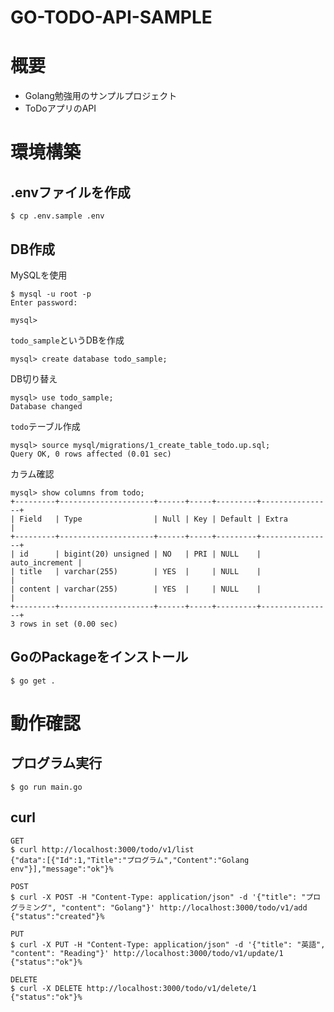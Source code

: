 # GO-TODO-API-SAMPLE

# 概要

- Golang勉強用のサンプルプロジェクト
- ToDoアプリのAPI

# 環境構築

## .envファイルを作成

```
$ cp .env.sample .env
```

## DB作成

MySQLを使用

```
$ mysql -u root -p
Enter password:

mysql>
```

`todo_sample`というDBを作成

```
mysql> create database todo_sample;
```

DB切り替え

```
mysql> use todo_sample;
Database changed
```

`todo`テーブル作成
```
mysql> source mysql/migrations/1_create_table_todo.up.sql;
Query OK, 0 rows affected (0.01 sec)
```

カラム確認
```
mysql> show columns from todo;
+---------+---------------------+------+-----+---------+----------------+
| Field   | Type                | Null | Key | Default | Extra          |
+---------+---------------------+------+-----+---------+----------------+
| id      | bigint(20) unsigned | NO   | PRI | NULL    | auto_increment |
| title   | varchar(255)        | YES  |     | NULL    |                |
| content | varchar(255)        | YES  |     | NULL    |                |
+---------+---------------------+------+-----+---------+----------------+
3 rows in set (0.00 sec)
```

## GoのPackageをインストール
```
$ go get .
```

# 動作確認

## プログラム実行
```
$ go run main.go
```

## curl
```
GET
$ curl http://localhost:3000/todo/v1/list
{"data":[{"Id":1,"Title":"プログラム","Content":"Golang env"}],"message":"ok"}%

POST
$ curl -X POST -H "Content-Type: application/json" -d '{"title": "プログラミング", "content": "Golang"}' http://localhost:3000/todo/v1/add
{"status":"created"}%

PUT
$ curl -X PUT -H "Content-Type: application/json" -d '{"title": "英語", "content": "Reading"}' http://localhost:3000/todo/v1/update/1
{"status":"ok"}%

DELETE
$ curl -X DELETE http://localhost:3000/todo/v1/delete/1
{"status":"ok"}%
```
